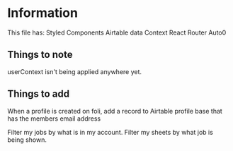 # Information

This file has:
Styled Components
Airtable data
Context
React Router
Auto0

## Things to note

userContext isn't being applied anywhere yet.

## Things to add

When a profile is created on foli, add a record to Airtable profile base that has the members email address

Filter my jobs by what is in my account.
Filter my sheets by what job is being shown.
